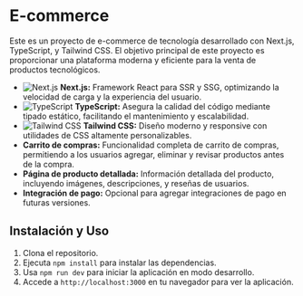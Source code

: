 # E-commerce
Este es un proyecto de e-commerce de tecnología desarrollado con Next.js, TypeScript, y Tailwind CSS. El objetivo principal de este proyecto es proporcionar una plataforma moderna y eficiente para la venta de productos tecnológicos.

- ![Next.js](https://img.shields.io/badge/Next.js-000000?style=for-the-badge&logo=nextdotjs&logoColor=white) **Next.js:** Framework React para SSR y SSG, optimizando la velocidad de carga y la experiencia del usuario.
- ![TypeScript](https://img.shields.io/badge/TypeScript-007ACC?style=for-the-badge&logo=typescript&logoColor=white) **TypeScript:** Asegura la calidad del código mediante tipado estático, facilitando el mantenimiento y escalabilidad.
- ![Tailwind CSS](https://img.shields.io/badge/Tailwind_CSS-38B2AC?style=for-the-badge&logo=tailwind-css&logoColor=white) **Tailwind CSS:** Diseño moderno y responsive con utilidades de CSS altamente personalizables.
- **Carrito de compras:** Funcionalidad completa de carrito de compras, permitiendo a los usuarios agregar, eliminar y revisar productos antes de la compra.
- **Página de producto detallada:** Información detallada del producto, incluyendo imágenes, descripciones, y reseñas de usuarios.
- **Integración de pago:** Opcional para agregar integraciones de pago en futuras versiones.

## Instalación y Uso

1. Clona el repositorio.
2. Ejecuta `npm install` para instalar las dependencias.
3. Usa `npm run dev` para iniciar la aplicación en modo desarrollo.
4. Accede a `http://localhost:3000` en tu navegador para ver la aplicación.
